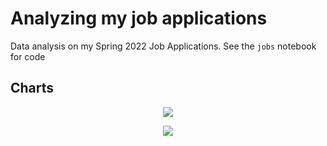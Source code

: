 # Analyzing my job applications
Data analysis on my Spring 2022 Job Applications. See the `jobs` notebook for code

## Charts

<p align="center">
  <img src="https://user-images.githubusercontent.com/1731708/166748419-c563bb19-bb8c-440c-893a-2256e3932aa7.png" />
</p>

<p align="center">
  <img src="https://user-images.githubusercontent.com/1731708/166748441-00ee8963-985a-4f30-972c-194910c085bb.png" />
</p>

<p align="center">
  <img src="https://user-images.githubusercontent.com/1731708/166748462-489302e0-eed6-481f-80ea-d44344176151.png />
</p>
